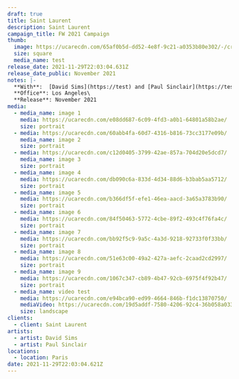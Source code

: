 ```yaml
---
draft: true
title: Saint Laurent
description: Saint Laurent
campaign_title: FW 2021 Campaign
thumb:
  image: https://ucarecdn.com/65af0b5d-dd52-4e8f-9c21-a0353b80e302/-/crop/456x388/136,0/-/preview/
  size: square
  media_name: test
release_date: 2021-11-29T22:03:04.631Z
release_date_public: November 2021
notes: |-
  **With**:  [David Sims](https://test) and [Paul Sinclair](https://test)\
  **Office**: Los Angeles\
  **Release**: November 2021
media:
  - media_name: image 1
    media: https://ucarecdn.com/e08dd687-6c09-4fd3-a0b1-64801a58b2ae/
    size: portrait
  - media: https://ucarecdn.com/60abb4fa-60d7-4316-b816-73cc3177e09b/
    media_name: image 2
    size: portrait
  - media: https://ucarecdn.com/c12d0405-3799-42ae-857a-704d20e5dcd7/
    media_name: image 3
    size: portrait
  - media_name: image 4
    media: https://ucarecdn.com/db090c6a-833d-4d34-88d6-b3bab5aa5712/
    size: portrait
  - media_name: image 5
    media: https://ucarecdn.com/b366df5f-efe1-46ea-aacd-3a65a3783b90/
    size: portrait
  - media_name: image 6
    media: https://ucarecdn.com/84f50463-5772-4cbe-89f2-493c4f76fa4c/
    size: portrait
  - media_name: image 7
    media: https://ucarecdn.com/bb92f5c9-9a5c-4a3d-9218-92733f0f33bb/
    size: portrait
  - media_name: image 8
    media: https://ucarecdn.com/51e63c00-49a2-427a-aefc-2caad2cd2997/
    size: portrait
  - media_name: image 9
    media: https://ucarecdn.com/1067c347-cb89-4b47-92cb-6975f4f92b47/
    size: portrait
  - media_name: video test
    media: https://ucarecdn.com/e94bca90-ed99-4664-846b-f1dc13870750/
    mediaVideo: https://ucarecdn.com/19d5addf-7580-4206-92c4-36b058a03301/
    size: landscape
clients:
  - client: Saint Laurent
artists:
  - artist: David Sims
  - artist: Paul Sinclair
locations:
  - location: Paris
date: 2021-11-29T22:03:04.621Z
---
```

